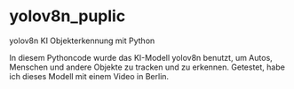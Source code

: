 # yolov8n_puplic
yolov8n KI Objekterkennung mit Python


In diesem Pythoncode wurde das KI-Modell yolov8n benutzt, um Autos, Menschen und andere Objekte zu tracken und zu erkennen.
Getestet, habe ich dieses Modell mit einem Video in Berlin.

